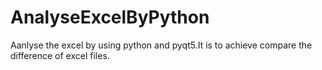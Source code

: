 # AnalyseExcelByPython
Aanlyse the excel by using python and pyqt5.It is to achieve compare the difference of excel files.
